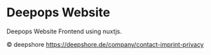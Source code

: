 # Deepops Website

Deepops Website Frontend using nuxtjs.

© deepshore
https://deepshore.de/company/contact-imprint-privacy